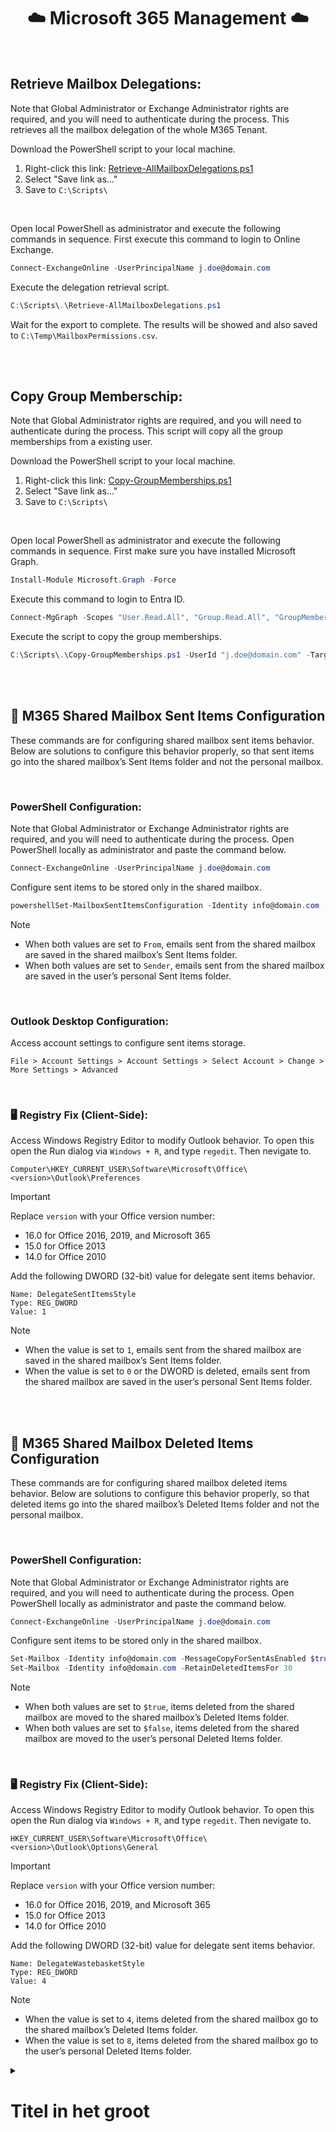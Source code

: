 <div align="center">
 
# ☁️ Microsoft 365 Management ☁️

<br/>
</div>

## Retrieve Mailbox Delegations:
Note that Global Administrator or Exchange Administrator rights are required, and you will need to authenticate during the process. This retrieves all the mailbox delegation of the whole M365 Tenant.

Download the PowerShell script to your local machine.
1. Right-click this link: [Retrieve-AllMailboxDelegations.ps1](https://raw.githubusercontent.com/ArnoRaijmakers/WinSystemTools/M365Management/Retrieve-AllMailboxDelegations.ps1)
2. Select "Save link as..."
3. Save to `C:\Scripts\`

<br>

Open local PowerShell as administrator and execute the following commands in sequence. First execute this command to login to Online Exchange.
```powershell
Connect-ExchangeOnline -UserPrincipalName j.doe@domain.com
```

Execute the delegation retrieval script.
```powershell
C:\Scripts\.\Retrieve-AllMailboxDelegations.ps1
```

Wait for the export to complete. The results will be showed and also saved to `C:\Temp\MailboxPermissions.csv`.

<br>
<br>

## Copy Group Memberschip:
Note that Global Administrator rights are required, and you will need to authenticate during the process. This script will copy all the group memberships from a existing user.

Download the PowerShell script to your local machine.
1. Right-click this link: [Copy-GroupMemberships.ps1](https://raw.githubusercontent.com/ArnoRaijmakers/WinSystemTools/M365Management/Copy-GroupMemberships.ps1)
2. Select "Save link as..."
3. Save to `C:\Scripts\`

<br>

Open local PowerShell as administrator and execute the following commands in sequence. First make sure you have installed Microsoft Graph.
```powershell
Install-Module Microsoft.Graph -Force
```

Execute this command to login to Entra ID.
```powershell
Connect-MgGraph -Scopes "User.Read.All", "Group.Read.All", "GroupMember.ReadWrite.All" -NoWelcome
```

Execute the script to copy the group memberships.
```powershell
C:\Scripts\.\Copy-GroupMemberships.ps1 -UserId "j.doe@domain.com" -TargetUserId "a.smith@domain.com"
```

<br>
<br>

## 📮 M365 Shared Mailbox Sent Items Configuration
These commands are for configuring shared mailbox sent items behavior. Below are solutions to configure this behavior properly, so that sent items go into the shared mailbox’s Sent Items folder and not the personal mailbox.

<br>

### PowerShell Configuration:
Note that Global Administrator or Exchange Administrator rights are required, and you will need to authenticate during the process.
Open PowerShell locally as administrator and paste the command below.
```powershell
Connect-ExchangeOnline -UserPrincipalName j.doe@domain.com
```

Configure sent items to be stored only in the shared mailbox.
```powershell
powershellSet-MailboxSentItemsConfiguration -Identity info@domain.com -SendAsItemsCopiedTo From -SendOnBehalfOfItemsCopiedTo From
```
> [!NOTE]
> - When both values are set to `From`, emails sent from the shared mailbox are saved in the shared mailbox’s Sent Items folder.
> - When both values are set to `Sender`, emails sent from the shared mailbox are saved in the user’s personal Sent Items folder.

<br>

### Outlook Desktop Configuration:
Access account settings to configure sent items storage.
```
File > Account Settings > Account Settings > Select Account > Change > More Settings > Advanced
```

<br>

### 🖥️ Registry Fix (Client-Side):
Access Windows Registry Editor to modify Outlook behavior. To open this open the Run dialog via `Windows + R`, and type `regedit`.
Then nevigate to.
```regestry
Computer\HKEY_CURRENT_USER\Software\Microsoft\Office\<version>\Outlook\Preferences
```

> [!IMPORTANT]
> Replace `version` with your Office version number:
> - 16.0 for Office 2016, 2019, and Microsoft 365
> - 15.0 for Office 2013
> - 14.0 for Office 2010

Add the following DWORD (32-bit) value for delegate sent items behavior.
```regestry
Name: DelegateSentItemsStyle
Type: REG_DWORD  
Value: 1
```

> [!NOTE]
> - When the value is set to `1`, emails sent from the shared mailbox are saved in the shared mailbox’s Sent Items folder.
> - When the value is set to `0` or the DWORD is deleted, emails sent from the shared mailbox are saved in the user’s personal Sent Items folder.

<br>
<br>

## 📮 M365 Shared Mailbox Deleted Items Configuration
These commands are for configuring shared mailbox deleted items behavior. Below are solutions to configure this behavior properly, so that deleted items go into the shared mailbox’s Deleted Items folder and not the personal mailbox.

<br>

### PowerShell Configuration:
Note that Global Administrator or Exchange Administrator rights are required, and you will need to authenticate during the process.
Open PowerShell locally as administrator and paste the command below.
```powershell
Connect-ExchangeOnline -UserPrincipalName j.doe@domain.com
```

Configure sent items to be stored only in the shared mailbox.
```powershell
Set-Mailbox -Identity info@domain.com -MessageCopyForSentAsEnabled $true -MessageCopyForSendOnBehalfEnabled $true
Set-Mailbox -Identity info@domain.com -RetainDeletedItemsFor 30
```
> [!NOTE]
> - When both values are set to `$true`, items deleted from the shared mailbox are moved to the shared mailbox’s Deleted Items folder.
> - When both values are set to `$false`, items deleted from the shared mailbox are moved to the user’s personal Deleted Items folder.

<br>

### 🖥️ Registry Fix (Client-Side):
Access Windows Registry Editor to modify Outlook behavior. To open this open the Run dialog via `Windows + R`, and type `regedit`.
Then nevigate to.

```regestry
HKEY_CURRENT_USER\Software\Microsoft\Office\<version>\Outlook\Options\General
```

> [!IMPORTANT]
> Replace `version` with your Office version number:
> - 16.0 for Office 2016, 2019, and Microsoft 365
> - 15.0 for Office 2013
> - 14.0 for Office 2010

Add the following DWORD (32-bit) value for delegate sent items behavior.
```regestry
Name: DelegateWastebasketStyle
Type: REG_DWORD
Value: 4
```

> [!NOTE]
> - When the value is set to `4`, items deleted from the shared mailbox go to the shared mailbox’s Deleted Items folder.
> - When the value is set to `8`, items deleted from the shared mailbox go to the user’s personal Deleted Items folder.



<details>
  <summary><h1>Titel in het groot</h1></summary>
  Hier staat de verborgen inhoud.
</details>
